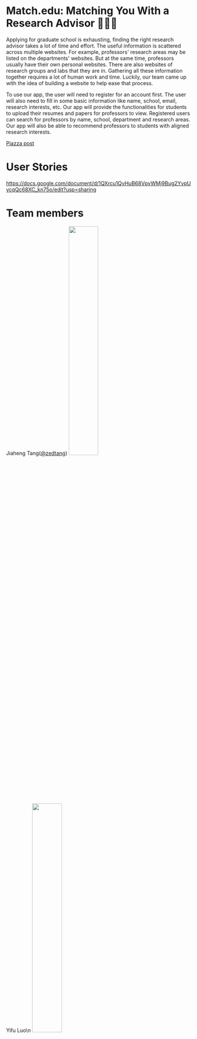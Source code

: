 # Match.edu: Matching You With a Research Advisor 👨🏻‍🏫

Applying for graduate school is exhausting, finding the right research advisor takes a lot of time and effort. The useful information is scattered across multiple websites. For example, professors' research areas may be listed on the departments' websites. But at the same time, professors usually have their own personal websites. There are also websites of research groups and labs that they are in. Gathering all these information together requires a lot of human work and time. Luckily, our team came up with the idea of building a website to help ease that process.

To use our app, the user will need to register for an account first. The user will also need to fill in some basic information like name, school, email, research interests, etc. Our app will provide the functionalities for students to upload their resumes and papers for professors to view. Registered users can search for professors by name, school, department and research areas. Our app will also be able to recommend professors to students with aligned research interests.

[Piazza post](https://piazza.com/class/j789lo09yai5qx?cid=23)

# User Stories
https://docs.google.com/document/d/1QXrcu1QyHuB68VpvWMj9Bug2YvpUycqQc68XC_kn75o/edit?usp=sharing

# Team members

Jiaheng Tang([@zedtang](https://github.com/zedtang))
<img src="https://github.com/scalableinternetservices/Match.edu/blob/master/Miscellaneous/member%20photos/Jiaheng.jpg" width="40%">

Yifu Luo\n
<img src="https://github.com/scalableinternetservices/Match.edu/blob/master/Miscellaneous/member%20photos/yifu.jpg" width="40%">
